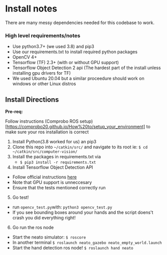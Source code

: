 # Install notes
There are many messy dependencies needed for this codebase to work.

### High level requirements/notes
- Use python3.7+ (we used 3.8) and pip3
- Use our requirements.txt to install required python packages
- OpenCV 4+
- Tensorflow (TF) 2.3+ (with or without GPU support)
- Tensorflow Object Detection 2 api (The hardest part of the install unless installing gpu drivers for TF)
- We used Ubuntu 20.04 but a similar proceedure should work on windows or other Linux distros
 

## Install Directions
__Pre-req:__

Follow instructions (Comprobo ROS setup)[https://comprobo20.github.io/How%20to/setup_your_environment] to make sure your ros installation is correct



1. Install Python(3.8 worked for us) an pip3
2. Clone this repo into `~/catkin/src/` and navigate to its root ie: `$ cd ~/catkin/src/computer-vision/`
3. Install the packages in requirements.txt via 
      -   `$ pip3 install -r requirements.txt`
4. Install Tensorflow Object Detection API
  - Follow official instructions [here](https://tensorflow-object-detection-api-tutorial.readthedocs.io/en/latest/install.html)
  - Note that GPU support is unneccesary
  - Ensure that the tests mentioned correctly run
5. Go test!
  - run `opencv_test.py`with: `python3 opencv_test.py`
  - If you see bounding boxes around your hands and the script doens't crash you did everything right!
6. Go run the ros node
  - Start the neato simulator: `$ roscore` 
  - In another terminal `$ roslaunch neato_gazebo neato_empty_world.launch`
  - Start the hand detection ros node! `$ roslaunch hand neato`
